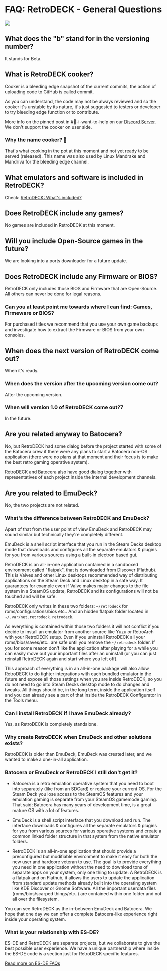 # FAQ: RetroDECK - General Questions

<img src="../../wiki_icons/retrodeck/rd_icon_circle_192x192.png">

## What does the "b" stand for in the versioning number?
It stands for Beta.

## What is RetroDECK cooker?
Cooker is a bleeding edge snapshot of the current commits, the action of uploading code to GitHub is called commit.

As you can understand, the code may not be always reviewed and so the cooker it's unstable by its nature, it's just suggested to testers or developer to try bleeding edge function or to contribute.

More info on the pinned post in #💙-i-want-to-help on our [Discord Server](https://discord.gg/Dz3szYsP8g).
We don't support the cooker on user side.

### Why the name cooker? 🍲
That's what cooking in the pot at this moment and not yet ready to be served (released). This name was also used by Linux Mandrake and Mandriva for the bleeding edge channel.

## What emulators and software is included in RetroDECK?
Check: [RetroDECK: What's included?](../wiki_general/what-is-included.md)

## Does RetroDECK include any games?

No games are included in RetroDECK at this moment.

## Will you include Open-Source games in the future?

We are looking into a ports downloader for a future update.

## Does RetroDECK include any Firmware or BIOS?

RetroDECK only includes those BIOS and Firmware that are Open-Source. All others can never be done for legal reasons.

### Can you at least point me towards where I can find: Games, Firmeware or BIOS?

For purchased titles we recommend that you use your own game backups and investigate how to extract the Firmware or BIOS from your own consoles.

## When does the next version of RetroDECK come out?

When it's ready.

### When does the version after the upcoming version come out?

After the upcoming version.

### When will version 1.0 of RetroDECK come out?7

In the future.

## Are you related anyway to Batocera?

No, but RetroDECK had some dialog before the project started with some of the Batocera crew if there were any plans to start a Batocera non-OS application (there were no plans at that moment and their focus is to make the best retro gaming operative system).

RetroDECK and Batocera also have good dialog together with representatives of each project inside the internal development channels.

## Are you related to EmuDeck?

No, the two projects are not related.

### What's the difference between RetroDECK and EmuDeck?

Apart of that from the user point of view EmuDeck and RetroDECK may sound similar but technically they're completely different.

EmuDeck is a shell script interface that you run in the Steam Decks desktop mode that downloads and configures all the separate emulators & plugins for you from various sources using a built-in electron based gui.

RetroDECK is an all-in-one application contained in a sandboxed environment called "flatpak", that is downloaded from Discover (Flathub). This is Valves and other Linux desktops recommended way of distributing applications on the Steam Deck and Linux desktop in a safe way. It guarantees for example even if Valve makes major changes to the file system in a SteamOS update, RetroDECK and its configurations will not be touched and will be safe.

RetroDECK only writes in these two folders: `~/retrodeck` for roms/configurations/bios etc.. And an hidden flatpak folder located in `~/.var/net.retrodeck.retrodeck`.

As everything is contained within those two folders it will not conflict if you decide to install an emulator from another source like Yuzu or RetroArch with your RetroDECK setup. Even if you uninstall RetroDECK all your roms/bios/saves/etc.. are safe until you remove the `~/retrodeck` folder. If you for some reason don't like the application after playing for a while you can easily move out your important files after an uninstall (or you can just reinstall RetroDECK again and start where you left off).

This approach of everything is in an all-in-one package will also allow RetroDECK to do tighter integrations with each bundled emulator in the future and expose all those settings when you are inside RetroDECK, so you do not need to go into Steam Decks desktop mode to do changes and tweaks. All things should be, in the long term, inside the application itself and you can already see a part of that inside the RetroDECK Configurator in the Tools menu.


### Can I install RetroDECK if I have EmuDeck already?

Yes, as RetroDECK is completely standalone.

### Why create RetroDECK when EmuDeck and other solutions exists?

RetroDECK is older than EmuDeck, EmuDeck was created later, and we wanted to make a one-in-all application.

### Batocera or EmuDeck or RetroDECK I still don't get it?

- Batocera is a retro emulation operative system that you need to boot into separately (like from an SDCard) or replace your current OS.  For the Steam Deck you lose access to the SteamOS features and your emulation gaming is separate from your SteamOS gamemode gaming. That said; Batocera has many years of development time, is a great mature OS with a lot of features.

- EmuDeck is a shell script interface that you download and run. The interface downloads & configures all the separate emulators & plugins for you from various sources for various operative systems and create a common linked folder structure in that system from the native emulator folders.

- RetroDECK is an all-in-one application that should provide a preconfigured but modifiable environment to make it easy for both the new user and hardcore veteran to use.  The goal is to provide everything you need in one application without the need to download tons of separate apps on your system, only one thing to update. A RetroDECK is a flatpak and on Flathub, it allows the users to update the application from standard update methods already built into the operating system like KDE Discover or Gnome Software.  All the important userdata files (roms/bios/scarped things/etc..) are contained within one folder and not all over the filesystem.

You can see RetroDECK as the in-between EmuDeck and Batocera. We hope that one day we can offer a complete Batocera-like experience right inside your operating system.

### What is your relationship with ES-DE?

ES-DE and RetroDECK are separate projects, but we collaborate to give the best possible user experience.
We have a unique partnership where inside the ES-DE code is a section just for RetroDECK specific features.

[Read more on ES-DE FAQs](https://gitlab.com/es-de/emulationstation-de/-/blob/master/FAQ.md#what-is-the-relationship-between-es-de-and-retrodeck)

